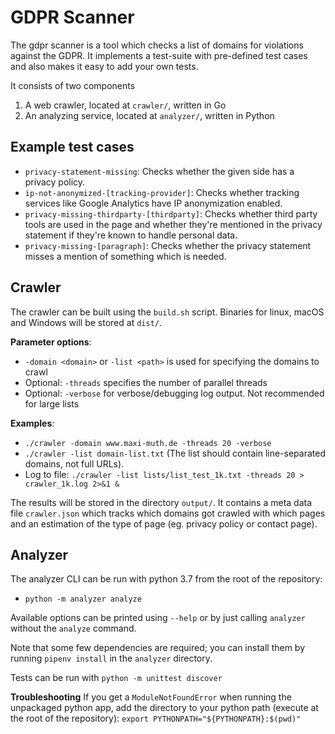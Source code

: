 # GDPR Scanner

The gdpr scanner is a tool which checks a list of domains for violations against the GDPR. It implements a test-suite with pre-defined test cases and also makes it easy to add your own tests.


It consists of two components

1. A web crawler, located at `crawler/`, written in Go
2. An analyzing service, located at `analyzer/`, written in Python

## Example test cases
- `privacy-statement-missing`: Checks whether the given side has a privacy policy.
- `ip-not-anonymized-[tracking-provider]`: Checks whether tracking services like Google Analytics have IP anonymization enabled.
- `privacy-missing-thirdparty-[thirdparty]`: Checks whether third party tools are used in the page and whether they're mentioned in the privacy statement if they're known to handle personal data.
- `privacy-missing-[paragraph]`: Checks whether the privacy statement misses a mention of something which is needed.

## Crawler

The crawler can be built using the `build.sh` script. Binaries for linux, macOS and Windows will be stored at `dist/`.

**Parameter options**:
- `-domain <domain>` or `-list <path>` is used for specifying the domains to crawl
- Optional: `-threads`  specifies the number of parallel threads
- Optional: `-verbose` for verbose/debugging log output. Not recommended for large lists

**Examples**:
- `./crawler -domain www.maxi-muth.de -threads 20 -verbose`
- `./crawler -list domain-list.txt` (The list should contain line-separated domains, not full URLs).
- Log to file: `./crawler -list lists/list_test_1k.txt -threads 20 > crawler_1k.log 2>&1 &`

The results will be stored in the directory `output/`. It contains a meta data file `crawler.json` which tracks which domains got crawled with which pages and an estimation of the type of page (eg. privacy policy or contact page).


## Analyzer

The analyzer CLI can be run with python 3.7 from the root of the repository:
- `python -m analyzer analyze` 

Available options can be printed using `--help` or by just calling `analyzer` without the `analyze` command. 

Note that some few dependencies are required; you can install them by running `pipenv install` in the `analyzer` directory.

Tests can be run with `python -m unittest discover`

**Troubleshooting**
If you get a `ModuleNotFoundError` when running the unpackaged python app, add the directory to your python path (execute at the root of the repository): 
`export PYTHONPATH="${PYTHONPATH}:$(pwd)"`
